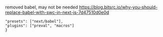 

removed babel, may not be needed
https://blog.bitsrc.io/why-you-should-replace-babel-with-swc-in-next-js-7d47510d0e0d
```{
"presets": ["next/babel"],
"plugins": ["preval", "macros"]
}
```
